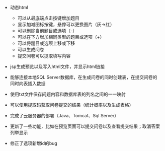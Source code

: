 * 动态html
  * 可以从最底端点击按键增加题目
  * 显示加减图标按键，悬停可以更换图片（灰->红）
  * 可以删除当前题目或选项（-）
  * 可以在下方增加相同类型的题目或选项（+）
  * 可以将题目或选项上移或下移
  * 可以生成问卷
  * 提交问卷可以提取填写内容
* jsp生成预览以及写入html文件，并显示html链接
* 能够连接本地SQL Server数据库，在生成问卷的同时创建表，在提交问卷的同时向表插入数据
* 使用txt文件保存问题内容和数据库表的列名之间的一一映射
* 可以使用提取码获取问卷提交的结果（统计概率以及生成表格）
* 完成了云服务器的部署（Java、Tomcat、Sql Server）
* 更新了一些功能，比如在预览页面可以提交问卷以及查看提交结果；取消答案列举显示

* 修正了选项新增id的bug